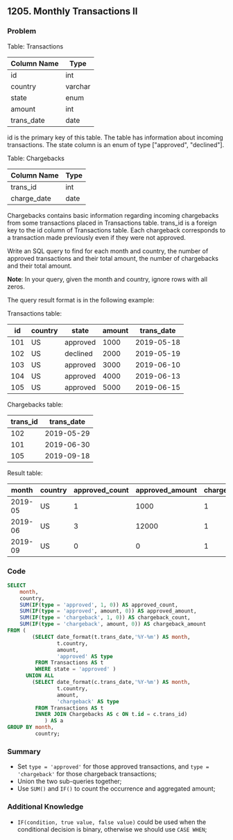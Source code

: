 ## 1205. Monthly Transactions II



### Problem

Table: Transactions


| Column Name    | Type    |
|----------------|---------|
| id             | int     |
| country        | varchar |
| state          | enum    |
| amount         | int     |
| trans_date     | date    |

id is the primary key of this table.
The table has information about incoming transactions.
The state column is an enum of type ["approved", "declined"].

Table: Chargebacks

| Column Name    | Type    |
|----------------|---------|
| trans_id       | int     |
| charge_date    | date    |

Chargebacks contains basic information regarding incoming chargebacks from some transactions placed in Transactions table.
trans_id is a foreign key to the id column of Transactions table.
Each chargeback corresponds to a transaction made previously even if they were not approved.


Write an SQL query to find for each month and country, the number of approved transactions and their total amount, the number of chargebacks and their total amount.

**Note**: In your query, given the month and country, ignore rows with all zeros.

The query result format is in the following example:

Transactions table:

| id   | country | state    | amount | trans_date |
|------|---------|----------|--------|------------|
| 101  | US      | approved | 1000   | 2019-05-18 |
| 102  | US      | declined | 2000   | 2019-05-19 |
| 103  | US      | approved | 3000   | 2019-06-10 |
| 104  | US      | approved | 4000   | 2019-06-13 |
| 105  | US      | approved | 5000   | 2019-06-15 |

Chargebacks table:

| trans_id   | trans_date |
|------------|------------|
| 102        | 2019-05-29 |
| 101        | 2019-06-30 |
| 105        | 2019-09-18 |

Result table:

| month   | country | approved_count | approved_amount | chargeback_count  | chargeback_amount  |
|----------|---------|----------------|-----------------|-------------------|--------------------|
| 2019-05  | US      | 1              | 1000            | 1                 | 2000               |
| 2019-06  | US      | 3              | 12000           | 1                 | 1000               |
| 2019-09  | US      | 0              | 0               | 1                 | 5000               |



### Code

```sql
SELECT 
    month,
    country,
    SUM(IF(type = 'approved', 1, 0)) AS approved_count,
    SUM(IF(type = 'approved', amount, 0)) AS approved_amount,
    SUM(IF(type = 'chargeback', 1, 0)) AS chargeback_count,
    SUM(IF(type = 'chargeback', amount, 0)) AS chargeback_amount
FROM (
        (SELECT date_format(t.trans_date,'%Y-%m') AS month,
                t.country,
                amount,
                'approved' AS type
         FROM Transactions AS t
         WHERE state = 'approved' )
      UNION ALL
        (SELECT date_format(c.trans_date,'%Y-%m') AS month,
                t.country,
                amount,
                'chargeback' AS type
         FROM Transactions AS t
         INNER JOIN Chargebacks AS c ON t.id = c.trans_id)
			) AS a
GROUP BY month,
         country;
```



### Summary

- Set `type = 'approved'` for those approved transactions, and `type = 'chargeback'` for those chargeback transactions;
- Union the two sub-queries together;
- Use `SUM()` and `IF()` to count the occurrence and aggregated amount;



### Additional Knowledge

- `IF(condition, true value, false value)` could be used when the conditional decision is binary, otherwise we should use `CASE WHEN`;